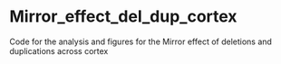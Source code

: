 # Mirror_effect_del_dup_cortex
Code for the analysis and figures for the Mirror effect of deletions and duplications across cortex
